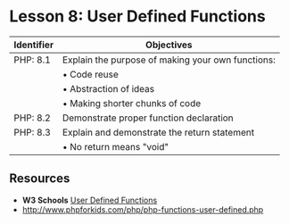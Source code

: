 # Lesson 8: User Defined Functions

Identifier   | Objectives
-------------|------------
PHP: 8.1     | Explain the purpose of making your own functions:
             | &bull; Code reuse
             | &bull; Abstraction of ideas
             | &bull; Making shorter chunks of code
PHP: 8.2     | Demonstrate proper function declaration 
PHP: 8.3     | Explain and demonstrate the return statement
             | &bull; No return means "void"

## Resources
- __W3 Schools__ [User Defined Functions](http://www.w3schools.com/php/php_functions.asp)
- http://www.phpforkids.com/php/php-functions-user-defined.php